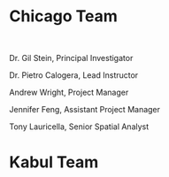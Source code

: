 # Chicago Team
<br>

Dr. Gil Stein, Principal Investigator

Dr. Pietro Calogera, Lead Instructor

Andrew Wright, Project Manager

Jennifer Feng, Assistant Project Manager

Tony Lauricella, Senior Spatial Analyst
<br>

# Kabul Team
<br>



